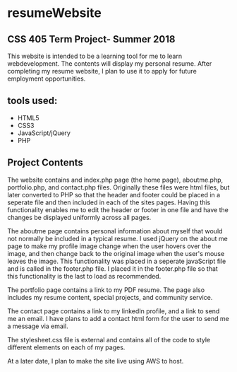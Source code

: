resumeWebsite
 =============
 
 CSS 405 Term Project- Summer 2018
 -----------
 This website is intended to be a learning tool for me to learn webdevelopment. 
 The contents will display my personal resume. After completing my resume website, I plan
 to use it to apply for future employment opportunities. 
 
 tools used:
 -------------
 * HTML5
 * CSS3
 * JavaScript/jQuery
 * PHP

 Project Contents
 -------------  
 The website contains and index.php page (the home page), aboutme.php, portfolio.php, and contact.php files.
 Originally these files were html files, but later converted to PHP so that the header and footer could be placed
 in a seperate file and then included in each of the sites pages. Having this functionality enables me to edit the 
 header or footer in one file and have the changes be displayed uniformly across all pages. 

 The aboutme page contains personal information about myself that would not normally be included in a typical
 resume. I used jQuery on the about me page to make my profile image change when the user hovers over the image, and
 then change back to the original image when the user's mouse leaves the image. This functionality was placed in a 
 seperate javaScript file and is called in the footer.php file. I placed it in the footer.php file so that this 
 functionality is the last to load as recommended. 

 The portfolio page contains a link to my PDF resume. The page also includes my resume content, special projects, and
 community service. 

 The contact page contains a link to my linkedIn profile, and a link to send me an email. I have plans to add a contact 
 html form for the user to send me a message via email.

 The stylesheet.css file is external and contains all of the code to style different elements on each of my pages. 

 At a later date, I plan to make the site live using AWS to host. 
